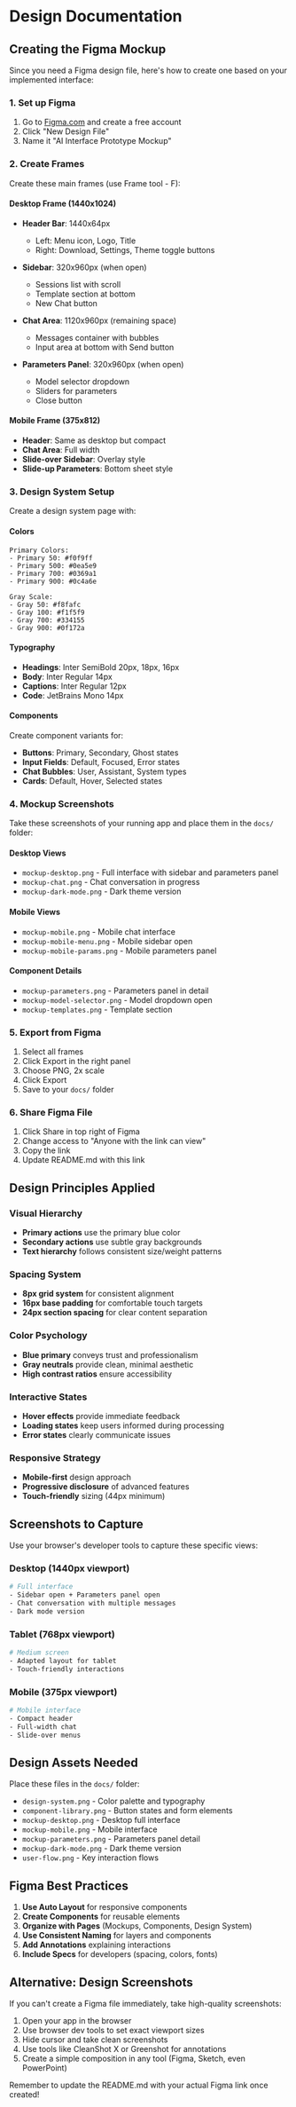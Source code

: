 # Design Documentation

## Creating the Figma Mockup

Since you need a Figma design file, here's how to create one based on your implemented interface:

### 1. Set up Figma

1. Go to [Figma.com](https://figma.com) and create a free account
2. Click "New Design File"
3. Name it "AI Interface Prototype Mockup"

### 2. Create Frames

Create these main frames (use Frame tool - F):

#### Desktop Frame (1440x1024)
- **Header Bar**: 1440x64px
  - Left: Menu icon, Logo, Title
  - Right: Download, Settings, Theme toggle buttons

- **Sidebar**: 320x960px (when open)
  - Sessions list with scroll
  - Template section at bottom
  - New Chat button

- **Chat Area**: 1120x960px (remaining space)
  - Messages container with bubbles
  - Input area at bottom with Send button

- **Parameters Panel**: 320x960px (when open)  
  - Model selector dropdown
  - Sliders for parameters
  - Close button

#### Mobile Frame (375x812)
- **Header**: Same as desktop but compact
- **Chat Area**: Full width
- **Slide-over Sidebar**: Overlay style
- **Slide-up Parameters**: Bottom sheet style

### 3. Design System Setup

Create a design system page with:

#### Colors
```
Primary Colors:
- Primary 50: #f0f9ff
- Primary 500: #0ea5e9  
- Primary 700: #0369a1
- Primary 900: #0c4a6e

Gray Scale:
- Gray 50: #f8fafc
- Gray 100: #f1f5f9
- Gray 700: #334155
- Gray 900: #0f172a
```

#### Typography
- **Headings**: Inter SemiBold 20px, 18px, 16px
- **Body**: Inter Regular 14px
- **Captions**: Inter Regular 12px
- **Code**: JetBrains Mono 14px

#### Components
Create component variants for:
- **Buttons**: Primary, Secondary, Ghost states
- **Input Fields**: Default, Focused, Error states  
- **Chat Bubbles**: User, Assistant, System types
- **Cards**: Default, Hover, Selected states

### 4. Mockup Screenshots

Take these screenshots of your running app and place them in the `docs/` folder:

#### Desktop Views
- `mockup-desktop.png` - Full interface with sidebar and parameters panel
- `mockup-chat.png` - Chat conversation in progress
- `mockup-dark-mode.png` - Dark theme version

#### Mobile Views  
- `mockup-mobile.png` - Mobile chat interface
- `mockup-mobile-menu.png` - Mobile sidebar open
- `mockup-mobile-params.png` - Mobile parameters panel

#### Component Details
- `mockup-parameters.png` - Parameters panel in detail
- `mockup-model-selector.png` - Model dropdown open
- `mockup-templates.png` - Template section

### 5. Export from Figma

1. Select all frames
2. Click Export in the right panel
3. Choose PNG, 2x scale
4. Click Export
5. Save to your `docs/` folder

### 6. Share Figma File

1. Click Share in top right of Figma
2. Change access to "Anyone with the link can view"
3. Copy the link
4. Update README.md with this link

## Design Principles Applied

### Visual Hierarchy
- **Primary actions** use the primary blue color
- **Secondary actions** use subtle gray backgrounds
- **Text hierarchy** follows consistent size/weight patterns

### Spacing System
- **8px grid system** for consistent alignment
- **16px base padding** for comfortable touch targets
- **24px section spacing** for clear content separation

### Color Psychology
- **Blue primary** conveys trust and professionalism
- **Gray neutrals** provide clean, minimal aesthetic
- **High contrast ratios** ensure accessibility

### Interactive States
- **Hover effects** provide immediate feedback
- **Loading states** keep users informed during processing
- **Error states** clearly communicate issues

### Responsive Strategy
- **Mobile-first** design approach
- **Progressive disclosure** of advanced features
- **Touch-friendly** sizing (44px minimum)

## Screenshots to Capture

Use your browser's developer tools to capture these specific views:

### Desktop (1440px viewport)
```bash
# Full interface
- Sidebar open + Parameters panel open
- Chat conversation with multiple messages
- Dark mode version
```

### Tablet (768px viewport) 
```bash
# Medium screen
- Adapted layout for tablet
- Touch-friendly interactions
```

### Mobile (375px viewport)
```bash
# Mobile interface
- Compact header
- Full-width chat
- Slide-over menus
```

## Design Assets Needed

Place these files in the `docs/` folder:

- `design-system.png` - Color palette and typography
- `component-library.png` - Button states and form elements  
- `mockup-desktop.png` - Desktop full interface
- `mockup-mobile.png` - Mobile interface
- `mockup-parameters.png` - Parameters panel detail
- `mockup-dark-mode.png` - Dark theme version
- `user-flow.png` - Key interaction flows

## Figma Best Practices

1. **Use Auto Layout** for responsive components
2. **Create Components** for reusable elements
3. **Organize with Pages** (Mockups, Components, Design System)
4. **Use Consistent Naming** for layers and components
5. **Add Annotations** explaining interactions
6. **Include Specs** for developers (spacing, colors, fonts)

## Alternative: Design Screenshots

If you can't create a Figma file immediately, take high-quality screenshots:

1. Open your app in the browser
2. Use browser dev tools to set exact viewport sizes
3. Hide cursor and take clean screenshots
4. Use tools like CleanShot X or Greenshot for annotations
5. Create a simple composition in any tool (Figma, Sketch, even PowerPoint)

Remember to update the README.md with your actual Figma link once created!
